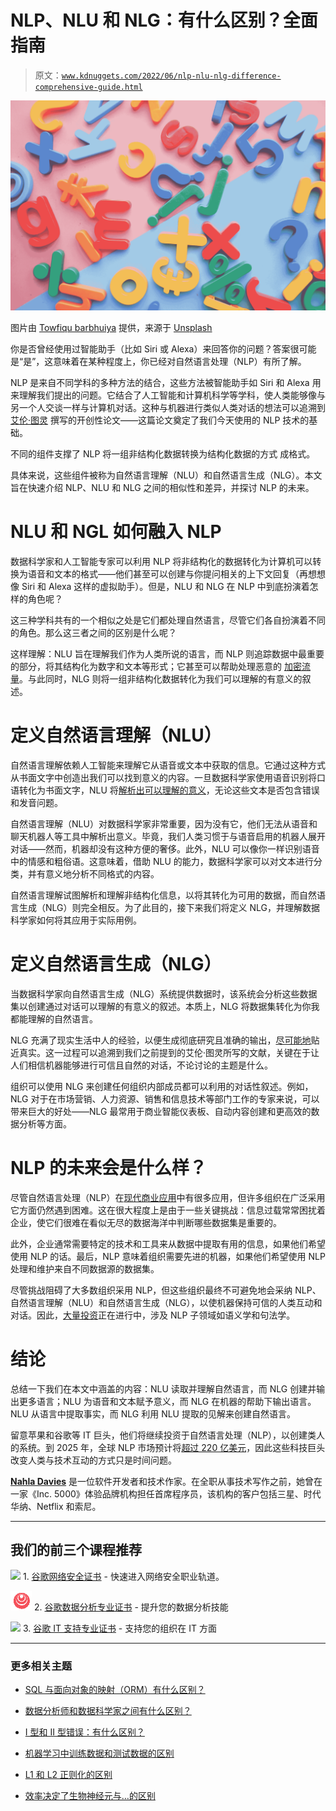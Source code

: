 # NLP、NLU 和 NLG：有什么区别？全面指南

> 原文：[`www.kdnuggets.com/2022/06/nlp-nlu-nlg-difference-comprehensive-guide.html`](https://www.kdnuggets.com/2022/06/nlp-nlu-nlg-difference-comprehensive-guide.html)

![NLP、NLU 和 NLG：有什么区别？全面指南](img/efc94f3832b600f9a474b66b8ead4679.png)

图片由 [Towfiqu barbhuiya](https://unsplash.com/@towfiqu999999?utm_source=unsplash&utm_medium=referral&utm_content=creditCopyText) 提供，来源于 [Unsplash](https://unsplash.com/s/photos/language?utm_source=unsplash&utm_medium=referral&utm_content=creditCopyText)

你是否曾经使用过智能助手（比如 Siri 或 Alexa）来回答你的问题？答案很可能是“是”，这意味着在某种程度上，你已经对自然语言处理（NLP）有所了解。

NLP 是来自不同学科的多种方法的结合，这些方法被智能助手如 Siri 和 Alexa 用来理解我们提出的问题。它结合了人工智能和计算机科学等学科，使人类能够像与另一个人交谈一样与计算机对话。这种与机器进行类似人类对话的想法可以追溯到 [艾伦·图灵](https://en.wikipedia.org/wiki/Computing_Machinery_and_Intelligence) 撰写的开创性论文——这篇论文奠定了我们今天使用的 NLP 技术的基础。

不同的组件支撑了 NLP 将一组非结构化数据转换为结构化数据的方式 成格式。

具体来说，这些组件被称为自然语言理解（NLU）和自然语言生成（NLG）。本文旨在快速介绍 NLP、NLU 和 NLG 之间的相似性和差异，并探讨 NLP 的未来。

# NLU 和 NGL 如何融入 NLP

数据科学家和人工智能专家可以利用 NLP 将非结构化的数据转化为计算机可以转换为语音和文本的格式——他们甚至可以创建与你提问相关的上下文回复（再想想像 Siri 和 Alexa 这样的虚拟助手）。但是，NLU 和 NLG 在 NLP 中到底扮演着怎样的角色呢？

这三种学科共有的一个相似之处是它们都处理自然语言，尽管它们各自扮演着不同的角色。那么这三者之间的区别是什么呢？

这样理解：NLU 旨在理解我们作为人类所说的语言，而 NLP 则追踪数据中最重要的部分，将其结构化为数字和文本等形式；它甚至可以帮助处理恶意的 [加密流量](https://www.hostingadvice.com/how-to/tls-vs-ssl/)。与此同时，NLG 则将一组非结构化数据转化为我们可以理解的有意义的叙述。

# 定义自然语言理解（NLU）

自然语言理解依赖人工智能来理解它从语音或文本中获取的信息。它通过这种方式从书面文字中创造出我们可以找到意义的内容。一旦数据科学家使用语音识别将口语转化为书面文字，NLU 将[解析出可以理解的意义](https://2019/07/nlp-vs-nlu-understanding-language-processing.html)，无论这些文本是否包含错误和发音问题。

自然语言理解（NLU）对数据科学家非常重要，因为没有它，他们无法从语音和聊天机器人等工具中解析出意义。毕竟，我们人类习惯于与语音启用的机器人展开对话——然而，机器却没有这种方便的奢侈。此外，NLU 可以像你一样识别语音中的情感和粗俗语。这意味着，借助 NLU 的能力，数据科学家可以对文本进行分类，并有意义地分析不同格式的内容。

自然语言理解试图解析和理解非结构化信息，以将其转化为可用的数据，而自然语言生成（NLG）则完全相反。为了此目的，接下来我们将定义 NLG，并理解数据科学家如何将其应用于实际用例。

# 定义自然语言生成（NLG）

当数据科学家向自然语言生成（NLG）系统提供数据时，该系统会分析这些数据集以创建通过对话可以理解的有意义的叙述。本质上，NLG 将数据集转化为你我都能理解的自然语言。

NLG 充满了现实生活中人的经验，以便生成彻底研究且准确的输出，[尽可能地](https://2020/01/guide-natural-language-generation.html)贴近真实。这一过程可以追溯到我们之前提到的艾伦·图灵所写的文献，关键在于让人们相信机器能够进行可信且自然的对话，不论讨论的主题是什么。

组织可以使用 NLG 来创建任何组织内部成员都可以利用的对话性叙述。例如，NLG 对于在市场营销、人力资源、销售和信息技术等部门工作的专家来说，可以带来巨大的好处——NLG 最常用于商业智能仪表板、自动内容创建和更高效的数据分析等方面。

# NLP 的未来会是什么样？

尽管自然语言处理（NLP）在[现代商业应用](https://monkeylearn.com/blog/natural-language-processing-applications/)中有很多应用，但许多组织在广泛采用它方面仍然遇到困难。这在很大程度上是由于一些关键挑战：信息过载常常困扰着企业，使它们很难在看似无尽的数据海洋中判断哪些数据集是重要的。

此外，企业通常需要特定的技术和工具来从数据中提取有用的信息，如果他们希望使用 NLP 的话。最后，NLP 意味着组织需要先进的机器，如果他们希望使用 NLP 处理和维护来自不同数据源的数据集。

尽管挑战阻碍了大多数组织采用 NLP，但这些组织最终不可避免地会采纳 NLP、自然语言理解（NLU）和自然语言生成（NLG），以使机器保持可信的人类互动和对话。因此，[大量投资](https://phrazor.ai/blog/augmented-analytics-futuristic-business-intelligence)正在进行中，涉及 NLP 子领域如语义学和句法学。

# 结论

总结一下我们在本文中涵盖的内容：NLU 读取并理解自然语言，而 NLG 创建并输出更多语言；NLU 为语音和文本赋予意义，而 NLG 在机器的帮助下输出语言。NLU 从语言中提取事实，而 NLG 利用 NLU 提取的见解来创建自然语言。

留意苹果和谷歌等 IT 巨头，他们将继续投资于自然语言处理（NLP），以创建类人的系统。到 2025 年，全球 NLP 市场预计将[超过 220 亿美元](https://omdia.tech.informa.com/)，因此这些科技巨头改变人类与技术互动的方式只是时间问题。

**[Nahla Davies](http://nahlawrites.com/)** 是一位软件开发者和技术作家。在全职从事技术写作之前，她曾在一家《Inc. 5000》体验品牌机构担任首席程序员，该机构的客户包括三星、时代华纳、Netflix 和索尼。

* * *

## 我们的前三个课程推荐

![](img/0244c01ba9267c002ef39d4907e0b8fb.png) 1\. [谷歌网络安全证书](https://www.kdnuggets.com/google-cybersecurity) - 快速进入网络安全职业轨道。

![](img/e225c49c3c91745821c8c0368bf04711.png) 2\. [谷歌数据分析专业证书](https://www.kdnuggets.com/google-data-analytics) - 提升您的数据分析技能

![](img/0244c01ba9267c002ef39d4907e0b8fb.png) 3\. [谷歌 IT 支持专业证书](https://www.kdnuggets.com/google-itsupport) - 支持您的组织在 IT 方面

* * *

### 更多相关主题

+   [SQL 与面向对象的映射（ORM）有什么区别？](https://www.kdnuggets.com/2022/02/difference-sql-object-relational-mapping-orm.html)

+   [数据分析师和数据科学家之间有什么区别？](https://www.kdnuggets.com/2022/03/difference-data-analysts-data-scientists.html)

+   [I 型和 II 型错误：有什么区别？](https://www.kdnuggets.com/2022/08/type-type-ii-errors-difference.html)

+   [机器学习中训练数据和测试数据的区别](https://www.kdnuggets.com/2022/08/difference-training-testing-data-machine-learning.html)

+   [L1 和 L2 正则化的区别](https://www.kdnuggets.com/2022/08/difference-l1-l2-regularization.html)

+   [效率决定了生物神经元与…的区别](https://www.kdnuggets.com/2022/11/efficiency-spells-difference-biological-neurons-artificial-counterparts.html)
